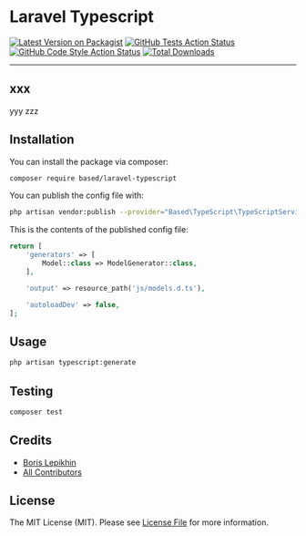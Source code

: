 # Laravel Typescript

[![Latest Version on Packagist](https://img.shields.io/packagist/v/lepikhinb/laravel-typescript.svg?style=flat-square)](https://packagist.org/packages/lepikhinb/laravel-typescript)
[![GitHub Tests Action Status](https://img.shields.io/github/workflow/status/lepikhinb/laravel-typescript/run-tests?label=tests)](https://github.com/lepikhinb/laravel-typescript/actions?query=workflow%3Arun-tests+branch%3Amain)
[![GitHub Code Style Action Status](https://img.shields.io/github/workflow/status/lepikhinb/laravel-typescript/Check%20&%20fix%20styling?label=code%20style)](https://github.com/lepikhinb/laravel-typescript/actions?query=workflow%3A"Check+%26+fix+styling"+branch%3Amain)
[![Total Downloads](https://img.shields.io/packagist/dt/lepikhinb/laravel-typescript.svg?style=flat-square)](https://packagist.org/packages/lepikhinb/laravel-typescript)

---
xxx
---

yyy
zzz

## Installation

You can install the package via composer:

```bash
composer require based/laravel-typescript
```

You can publish the config file with:
```bash
php artisan vendor:publish --provider="Based\TypeScript\TypeScriptServiceProvider" --tag="typescript-config"
```

This is the contents of the published config file:

```php
return [
    'generators' => [
        Model::class => ModelGenerator::class,
    ],

    'output' => resource_path('js/models.d.ts'),

    'autoloadDev' => false,
];

```

## Usage

```bash
php artisan typescript:generate
```

## Testing

```bash
composer test
```

## Credits

- [Boris Lepikhin](https://github.com/lepikhinb)
- [All Contributors](../../contributors)

## License

The MIT License (MIT). Please see [License File](LICENSE.md) for more information.
